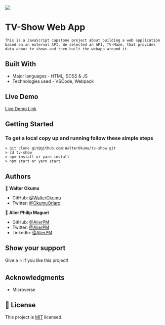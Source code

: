 ![](https://img.shields.io/badge/Microverse-blueviolet)

# TV-Show Web App
    This is a JavaScript capstone project about building a web application based on an external API. We selected an API, TV-Maze, that provides data about tv shows and then built the webapp around it. 

## Built With

- Major languages - HTML, SCSS & JS
- Technologies used - VSCode, Webpack

## Live Demo

[Live Demo Link](https://walterokumu.github.io/tv-show/)

## Getting Started

### To get a local copy up and running follow these simple steps

    > git clone git@github.com:WalterOkumu/tv-show.git
    > cd tv-show
    > npm install or yarn install
    > npm start or yarn start

## Authors

👤 **Walter Okumu**

- GitHub: [@WalterOkumu](https://github.com/WalterOkumu)
- Twitter: [@OkumuOriaro](https://twitter.com/OkumuOriaro)


👤 **Alier Philip Maguet**

- GitHub: [@AlierPM](https://github.com/AlierPM)
- Twitter: [@AlierPM](https://twitter.com/AlierPM)
- LinkedIn: [@AlierPM](https://www.linkedin.com/in/alier-philip-maguet-b11653203/)
## Show your support

Give a ⭐️ if you like this project!

## Acknowledgments

- Microverse

## 📝 License

This project is [MIT](./LICENSE) licensed.
